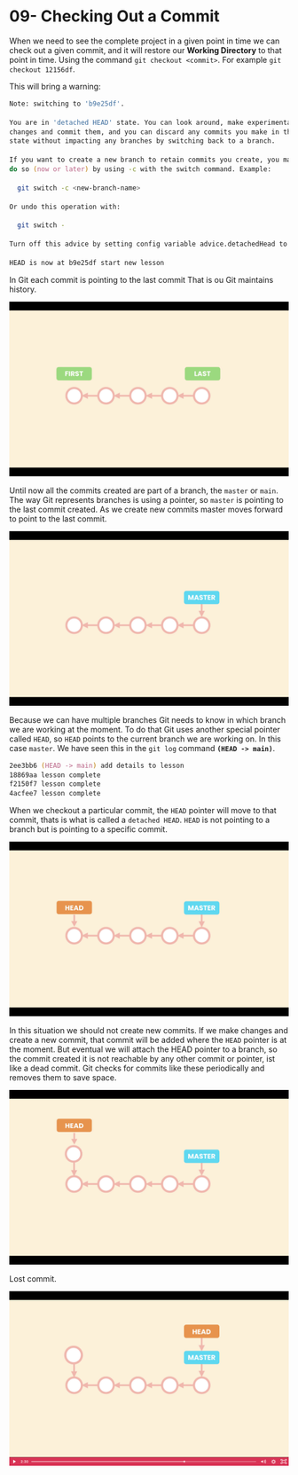 # 09- Checking Out a Commit

When we need to see the complete project in a given point in time we can check out a given commit, and it will restore our **Working Directory** to that point in time. Using the command `git checkout <commit>`. For example `git checkout 12156df`.

This will bring a warning:

```zsh
Note: switching to 'b9e25df'.

You are in 'detached HEAD' state. You can look around, make experimental
changes and commit them, and you can discard any commits you make in this
state without impacting any branches by switching back to a branch.

If you want to create a new branch to retain commits you create, you may
do so (now or later) by using -c with the switch command. Example:

  git switch -c <new-branch-name>

Or undo this operation with:

  git switch -

Turn off this advice by setting config variable advice.detachedHead to false

HEAD is now at b9e25df start new lesson
```

In Git each commit is pointing to the last commit That is ou Git maintains history.

![Commit history](./images/09-01.png "Commit history")

Until now all the commits created are part of a branch, the `master` or `main`. The way Git represents branches is using a pointer, so `master` is pointing to the last commit created. As we create new commits master moves forward to point to the last commit.

![Master branch](./images/09-02.png "Master branch")

Because we can have multiple branches Git needs to know in which branch we are working at the moment. To do that Git uses another special pointer called `HEAD`, so `HEAD` points to the current branch we are working on. In this case `master`. We have seen this in the `git log` command **`(HEAD -> main)`**.

```zsh
2ee3bb6 (HEAD -> main) add details to lesson
18869aa lesson complete
f2150f7 lesson complete
4acfee7 lesson complete
```

When we checkout a particular commit, the `HEAD` pointer will move to that commit, thats is what is called a `detached HEAD`. `HEAD` is not pointing to a branch but is pointing to a specific commit.

![detached HEAD state](./images/09-03.png "detached HEAD state")

In this situation we should not create new commits. If we make changes and create a new commit, that commit will be added where the `HEAD` pointer is at the moment. But eventual we will attach the HEAD pointer to a branch, so the commit created it is not reachable by any other commit or pointer, ist like a dead commit. Git checks for commits like these periodically and removes them to save space.

![detached HEAD state](./images/09-04.png "detached HEAD state")

Lost commit.

![lost commit](./images/09-05.png "detached HEAD state")